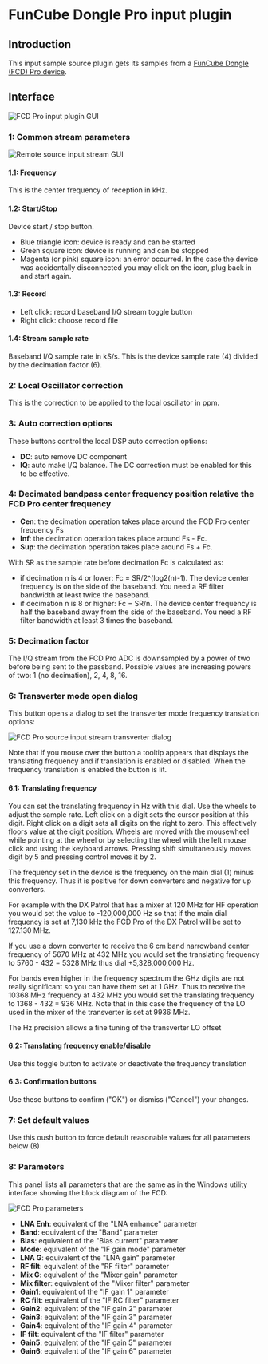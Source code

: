 <h1>FunCube Dongle Pro input plugin</h1>

<h2>Introduction</h2>

This input sample source plugin gets its samples from a [FunCube Dongle (FCD) Pro device](http://www.funcubedongle.com/?page_id=1057).

<h2>Interface</h2>

![FCD Pro input plugin GUI](../../../doc/img/FCDPro_plugin.png)

<h3>1: Common stream parameters</h3>

![Remote source input stream GUI](../../../doc/img/RemoteInput_plugin_01.png)

<h4>1.1: Frequency</h4>

This is the center frequency of reception in kHz.

<h4>1.2: Start/Stop</h4>

Device start / stop button.

  - Blue triangle icon: device is ready and can be started
  - Green square icon: device is running and can be stopped
  - Magenta (or pink) square icon: an error occurred. In the case the device was accidentally disconnected you may click on the icon, plug back in and start again.

<h4>1.3: Record</h4>

  - Left click: record baseband I/Q stream toggle button
  - Right click: choose record file

<h4>1.4: Stream sample rate</h4>

Baseband I/Q sample rate in kS/s. This is the device sample rate (4) divided by the decimation factor (6).

<h3>2: Local Oscillator correction</h3>

This is the correction to be applied to the local oscillator in ppm.

<h3>3: Auto correction options</h3>

These buttons control the local DSP auto correction options:

  - **DC**: auto remove DC component
  - **IQ**: auto make I/Q balance. The DC correction must be enabled for this to be effective.

<h3>4: Decimated bandpass center frequency position relative the FCD Pro center frequency</h3>

  - **Cen**: the decimation operation takes place around the FCD Pro center frequency Fs
  - **Inf**: the decimation operation takes place around Fs - Fc.
  - **Sup**: the decimation operation takes place around Fs + Fc.

With SR as the sample rate before decimation Fc is calculated as:

  - if decimation n is 4 or lower:  Fc = SR/2^(log2(n)-1). The device center frequency is on the side of the baseband. You need a RF filter bandwidth at least twice the baseband.
  - if decimation n is 8 or higher: Fc = SR/n. The device center frequency is half the baseband away from the side of the baseband. You need a RF filter bandwidth at least 3 times the baseband.

<h3>5: Decimation factor</h3>

The I/Q stream from the FCD Pro ADC is downsampled by a power of two before being sent to the passband. Possible values are increasing powers of two: 1 (no decimation), 2, 4, 8, 16.

<h3>6: Transverter mode open dialog</h3>

This button opens a dialog to set the transverter mode frequency translation options:

![FCD Pro source input stream transverter dialog](../../../doc/img/RTLSDR_plugin_xvrt.png)

Note that if you mouse over the button a tooltip appears that displays the translating frequency and if translation is enabled or disabled. When the frequency translation is enabled the button is lit.

<h4>6.1: Translating frequency</h4>

You can set the translating frequency in Hz with this dial. Use the wheels to adjust the sample rate. Left click on a digit sets the cursor position at this digit. Right click on a digit sets all digits on the right to zero. This effectively floors value at the digit position. Wheels are moved with the mousewheel while pointing at the wheel or by selecting the wheel with the left mouse click and using the keyboard arrows. Pressing shift simultaneously moves digit by 5 and pressing control moves it by 2.

The frequency set in the device is the frequency on the main dial (1) minus this frequency. Thus it is positive for down converters and negative for up converters.

For example with the DX Patrol that has a mixer at 120 MHz for HF operation you would set the value to -120,000,000 Hz so that if the main dial frequency is set at 7,130 kHz the FCD Pro of the DX Patrol will be set to 127.130 MHz.

If you use a down converter to receive the 6 cm band narrowband center frequency of 5670 MHz at 432 MHz you would set the translating frequency to 5760 - 432 = 5328 MHz thus dial +5,328,000,000 Hz.

For bands even higher in the frequency spectrum the GHz digits are not really significant so you can have them set at 1 GHz. Thus to receive the 10368 MHz frequency at 432 MHz you would set the translating frequency to 1368 - 432 = 936 MHz. Note that in this case the frequency of the LO used in the mixer of the transverter is set at 9936 MHz.

The Hz precision allows a fine tuning of the transverter LO offset

<h4>6.2: Translating frequency enable/disable</h4>

Use this toggle button to activate or deactivate the frequency translation

<h4>6.3: Confirmation buttons</h4>

Use these buttons to confirm ("OK") or dismiss ("Cancel") your changes.

<h3>7: Set default values</h3>

Use this oush button to force default reasonable values for all parameters below (8)

<h3>8: Parameters</h3>

This panel lists all parameters that are the same as in the Windows utility interface showing the block diagram of the FCD:

![FCD Pro parameters](../../../doc/img/FCDPro_fchid.png)

  - **LNA Enh**: equivalent of the "LNA enhance" parameter
  - **Band**: equivalent of the "Band" parameter
  - **Bias**: equivalent of the "Bias current" parameter
  - **Mode**: equivalent of the "IF gain mode" parameter
  - **LNA G**: equivalent of the "LNA gain" parameter
  - **RF filt**: equivalent of the "RF filter" parameter
  - **Mix G**: equivalent of the "Mixer gain" parameter
  - **Mix filter**: equivalent of the "Mixer filter" parameter
  - **Gain1**: equivalent of the "IF gain 1" parameter
  - **RC filt**: equivalent of the "IF RC filter" parameter
  - **Gain2**: equivalent of the "IF gain 2" parameter
  - **Gain3**: equivalent of the "IF gain 3" parameter
  - **Gain4**: equivalent of the "IF gain 4" parameter
  - **IF filt**: equivalent of the "IF filter" parameter
  - **Gain5**: equivalent of the "IF gain 5" parameter
  - **Gain6**: equivalent of the "IF gain 6" parameter
